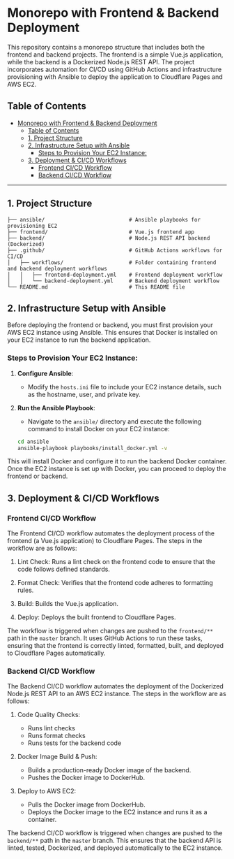 # Monorepo with Frontend & Backend Deployment

This repository contains a monorepo structure that includes both the frontend and backend projects. The frontend is a simple Vue.js application, while the backend is a Dockerized Node.js REST API. The project incorporates automation for CI/CD using GitHub Actions and infrastructure provisioning with Ansible to deploy the application to Cloudflare Pages and AWS EC2.

## Table of Contents
- [Monorepo with Frontend \& Backend Deployment](#monorepo-with-frontend--backend-deployment)
  - [Table of Contents](#table-of-contents)
  - [1. Project Structure](#1-project-structure)
  - [2. Infrastructure Setup with Ansible](#2-infrastructure-setup-with-ansible)
    - [Steps to Provision Your EC2 Instance:](#steps-to-provision-your-ec2-instance)
  - [3. Deployment \& CI/CD Workflows](#3-deployment--cicd-workflows)
    - [Frontend CI/CD Workflow](#frontend-cicd-workflow)
    - [Backend CI/CD Workflow](#backend-cicd-workflow)

---

## 1. Project Structure

```
├── ansible/                           # Ansible playbooks for provisioning EC2
├── frontend/                          # Vue.js frontend app
├── backend/                           # Node.js REST API backend (Dockerized)
├── .github/                           # GitHub Actions workflows for CI/CD
│   ├── workflows/                     # Folder containing frontend and backend deployment workflows
│   │   ├── frontend-deployment.yml    # Frontend deployment workflow
│   │   └── backend-deployment.yml     # Backend deployment workflow
└── README.md                          # This README file
```

## 2. Infrastructure Setup with Ansible

Before deploying the frontend or backend, you must first provision your AWS EC2 instance using Ansible. This ensures that Docker is installed on your EC2 instance to run the backend application.

### Steps to Provision Your EC2 Instance:

1. **Configure Ansible**:
   - Modify the `hosts.ini` file to include your EC2 instance details, such as the hostname, user, and private key.

2. **Run the Ansible Playbook**:
   - Navigate to the `ansible/` directory and execute the following command to install Docker on your EC2 instance:
   
   ```bash
   cd ansible
   ansible-playbook playbooks/install_docker.yml -v
   ```

This will install Docker and configure it to run the backend Docker container. Once the EC2 instance is set up with Docker, you can proceed to deploy the frontend or backend.

## 3. Deployment & CI/CD Workflows

### Frontend CI/CD Workflow
The Frontend CI/CD workflow automates the deployment process of the frontend (a Vue.js application) to Cloudflare Pages. The steps in the workflow are as follows:

1. Lint Check: Runs a lint check on the frontend code to ensure that the code follows defined standards.

2. Format Check: Verifies that the frontend code adheres to formatting rules.

3. Build: Builds the Vue.js application.

4. Deploy: Deploys the built frontend to Cloudflare Pages.

The workflow is triggered when changes are pushed to the `frontend/**` path in the `master` branch. It uses GitHub Actions to run these tasks, ensuring that the frontend is correctly linted, formatted, built, and deployed to Cloudflare Pages automatically.

### Backend CI/CD Workflow
The Backend CI/CD workflow automates the deployment of the Dockerized Node.js REST API to an AWS EC2 instance. The steps in the workflow are as follows:

1. Code Quality Checks:

   - Runs lint checks
   - Runs format checks
   - Runs tests for the backend code

2. Docker Image Build & Push:

    - Builds a production-ready Docker image of the backend.
    - Pushes the Docker image to DockerHub.

3. Deploy to AWS EC2:

    - Pulls the Docker image from DockerHub.
    - Deploys the Docker image to the EC2 instance and runs it as a container.

The backend CI/CD workflow is triggered when changes are pushed to the `backend/**` path in the `master` branch. This ensures that the backend API is linted, tested, Dockerized, and deployed automatically to the EC2 instance.

